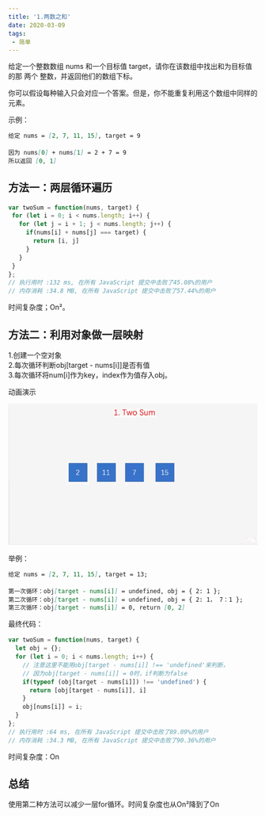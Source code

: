 ```yaml
---
title: '1.两数之和'
date: 2020-03-09
tags:
 - 简单
---
```

给定一个整数数组 nums 和一个目标值 target，请你在该数组中找出和为目标值的那 两个 整数，并返回他们的数组下标。

你可以假设每种输入只会对应一个答案。但是，你不能重复利用这个数组中同样的元素。  

示例：
```md
给定 nums = [2, 7, 11, 15], target = 9

因为 nums[0] + nums[1] = 2 + 7 = 9
所以返回 [0, 1]
```


## 方法一：两层循环遍历
```js
var twoSum = function(nums, target) {
 for (let i = 0; i < nums.length; i++) {
   for (let j = i + 1; j < nums.length; j++) {
     if(nums[i] + nums[j] === target) {
       return [i, j]
     }
   }
 }
};
// 执行用时 :132 ms, 在所有 JavaScript 提交中击败了45.08%的用户
// 内存消耗 :34.8 MB, 在所有 JavaScript 提交中击败了57.44%的用户
```
时间复杂度；On²。  

## 方法二：利用对象做一层映射
1.创建一个空对象<br/>
2.每次循环判断obj[target - nums[i]]是否有值<br/>
3.每次循环将num[i]作为key，index作为值存入obj。<br/>

动画演示  

![1.two_sum](../image/1.two_sum.gif)

举例：
```md
给定 nums = [2, 7, 11, 15], target = 13;

第一次循环：obj[target - nums[i]] = undefined, obj = { 2: 1 };
第二次循环：obj[target - nums[i]] = undefined, obj = { 2: 1， 7：1 };
第三次循环：obj[target - nums[i]] = 0, return [0, 2]

```

最终代码：
```js
var twoSum = function(nums, target) {
  let obj = {};
  for (let i = 0; i < nums.length; i++) {
    // 注意这里不能用obj[target - nums[i]] !== 'undefined'来判断，
    // 因为obj[target - nums[i]] = 0时，if判断为false
    if(typeof (obj[target - nums[i]]) !== 'undefined') {
      return [obj[target - nums[i]], i]
    }
    obj[nums[i]] = i;
  }
};
// 执行用时 :64 ms, 在所有 JavaScript 提交中击败了89.09%的用户
// 内存消耗 :34.3 MB, 在所有 JavaScript 提交中击败了90.36%的用户
```
时间复杂度：On

## 总结
使用第二种方法可以减少一层for循环。时间复杂度也从On²降到了On
